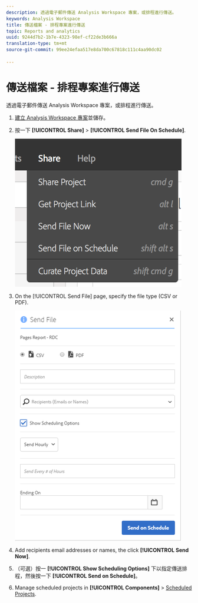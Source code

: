 ```yaml
---
description: 透過電子郵件傳送 Analysis Workspace 專案，或排程進行傳送。
keywords: Analysis Workspace
title: 傳送檔案 - 排程專案進行傳送
topic: Reports and analytics
uuid: 9244d7b2-1b7e-4323-98ef-cf22de3b666a
translation-type: tm+mt
source-git-commit: 99ee24efaa517e8da700c67818c111c4aa90dc02

---
```



# 傳送檔案 - 排程專案進行傳送

透過電子郵件傳送 Analysis Workspace 專案，或排程進行傳送。

1. [ 建立 Analysis Workspace 專案](https://marketing.adobe.com/resources/help/zh_TW/analytics/analysis-workspace/t_freeform_project.html)並儲存。
1. 按一下 **[!UICONTROL Share]** > **[!UICONTROL Send File On Schedule]**.

   ![步驟結果](assets/send-file.png)

1. On the [!UICONTROL Send File] page, specify the file type (CSV or PDF).

   ![步驟結果](assets/send-file-pop-up.png)

1. Add recipients email addresses or names, the click **[!UICONTROL Send Now]**.
1. （可選）按一 **[!UICONTROL Show Scheduling Options]** 下以指定傳送排程，然後按一下 **[!UICONTROL Send on Schedule]**。
1. Manage scheduled projects in **[!UICONTROL Components]** > [Scheduled Projects](/help/analyze/analysis-workspace/curate-share/schedule-projects.md).
